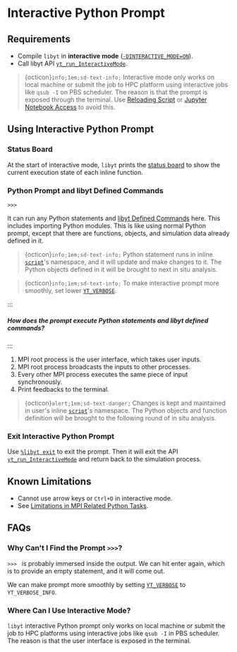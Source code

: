 # Interactive Python Prompt

## Requirements

- Compile `libyt` in **interactive mode** ([`-DINTERACTIVE_MODE=ON`](../how-to-install/details.md#-dinteractive_mode-off)).
- Call libyt API [`yt_run_InteractiveMode`](../libyt-api/yt_run_interactivemode.md#yt_run_interactivemode).

> {octicon}`info;1em;sd-text-info;` Interactive mode only works on local machine or submit the job to HPC platform using interactive jobs like `qsub -I` on PBS scheduler.
> The reason is that the prompt is exposed through the terminal. Use [Reloading Script](./reloading-script.md#reloading-script) or [Jupyter Notebook Access](./jupyter-notebook/jupyter-notebook-access.md#jupyter-notebook-access) to avoid this.

## Using Interactive Python Prompt

### Status Board
At the start of interactive mode, `libyt` prints the [status board](./libyt-defined-command.md#status-board) to show the current execution state of each inline function.

### Python Prompt and libyt Defined Commands
```
>>> 
```
It can run any Python statements and [libyt Defined Commands](./libyt-defined-command.md#libyt-defined-commands) here. This includes importing Python modules.
This is like using normal Python prompt, except that there are functions, objects, and simulation data already defined in it.

> {octicon}`info;1em;sd-text-info;` Python statement runs in inline [`script`](../libyt-api/yt_initialize.md#yt_param_libyt)'s namespace, and it will update and make changes to it. The Python objects defined in it will be brought to next in situ analysis. 

> {octicon}`info;1em;sd-text-info;` To make interactive prompt more smoothly, set lower [`YT_VERBOSE`](../libyt-api/yt_initialize.md#yt_param_libyt).

:::
##### How does the prompt execute Python statements and libyt defined commands?
:::
1. MPI root process is the user interface, which takes user inputs.
2. MPI root process broadcasts the inputs to other processes.
3. Every other MPI process executes the same piece of input synchronously.
4. Print feedbacks to the terminal.

> {octicon}`alert;1em;sd-text-danger;` Changes is kept and maintained in user's inline [`script`](../libyt-api/yt_initialize.md#yt_param_libyt)'s namespace. The Python objects and function definition will be brought to the following round of in situ analysis.

### Exit Interactive Python Prompt
Use [`%libyt exit`](./libyt-defined-command.md#exit) to exit the prompt.
Then it will exit the API [`yt_run_InteractiveMode`](../libyt-api/yt_run_interactivemode.md#yt_run_interactivemode) and return back to the simulation process.

## Known Limitations
- Cannot use arrow keys or `Ctrl+D` in interactive mode.
- See [Limitations in MPI Related Python Tasks](./limitation.md#limitations-in-mpi-related-python-tasks).

## FAQs

### Why Can't I Find the Prompt `>>>`?
`>>> `  is probably immersed inside the output. 
We can hit enter again, which is to provide an empty statement, and it will come out. 

We can make prompt more smoothly by setting [`YT_VERBOSE`](../libyt-api/yt_initialize.md#yt_param_libyt) to `YT_VERBOSE_INFO`.

### Where Can I Use Interactive Mode?
`libyt` interactive Python prompt only works on local machine or submit the job to HPC platforms using interactive jobs like `qsub -I` in PBS scheduler. 
The reason is that the user interface is exposed in the terminal.
